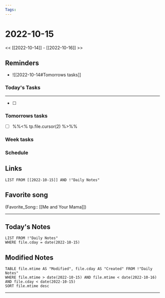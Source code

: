 ```yaml
---
Tags:
---
```

# 2022-10-15
<< [[2022-10-14]] - [[2022-10-16]] >>
## Reminders
- ![[2022-10-14#Tomorrows tasks]]
### Today's Tasks
---
- [ ] 


### Tomorrows tasks
- [ ] %%<% tp.file.cursor(2) %>%%
### Week tasks
### Schedule

## Links
```dataview
LIST FROM [[2022-10-15]] AND !"Daily Notes"
```
## Favorite song
(Favorite_Song:: [[Me and Your Mama]])
___
## Today's Notes
```dataview
LIST FROM !"Daily Notes"
WHERE file.cday = date(2022-10-15)
```
## Modified Notes
```dataview
TABLE file.mtime AS "Modified", file.cday AS "Created" FROM !"Daily Notes" 
WHERE file.mtime > date(2022-10-15) AND file.mtime < date(2022-10-16) AND file.cday < date(2022-10-15)
SORT file.mtime desc
```
___
